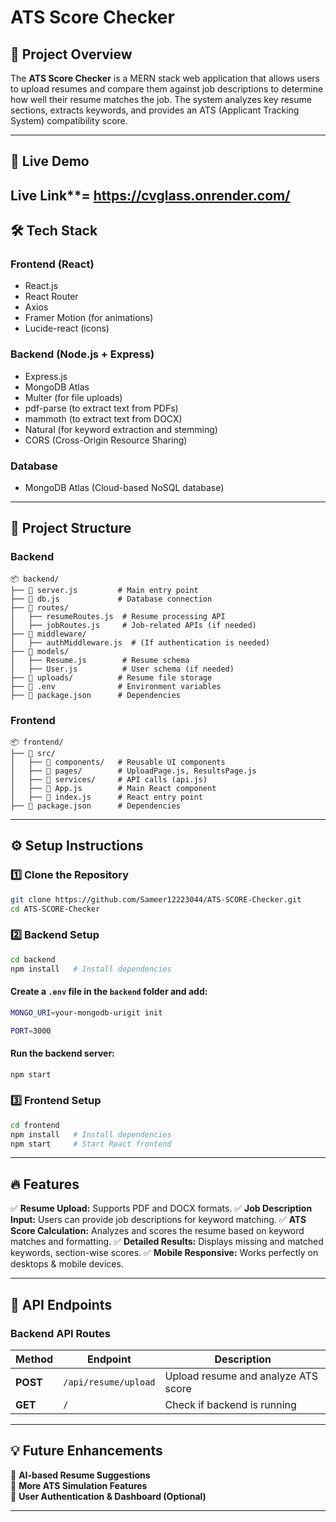 # ATS Score Checker

## 📌 Project Overview
The **ATS Score Checker** is a MERN stack web application that allows users to upload resumes and compare them against job descriptions to determine 
how well their resume matches the job. The system analyzes key resume sections, extracts keywords, and provides an ATS (Applicant Tracking System) compatibility score.

---

## 🚀 Live Demo
Live Link**=  https://cvglass.onrender.com/
---

## 🛠️ Tech Stack
### **Frontend** (React)
- React.js
- React Router
- Axios
- Framer Motion (for animations)
- Lucide-react (icons)

### **Backend** (Node.js + Express)
- Express.js
- MongoDB Atlas
- Multer (for file uploads)
- pdf-parse (to extract text from PDFs)
- mammoth (to extract text from DOCX)
- Natural (for keyword extraction and stemming)
- CORS (Cross-Origin Resource Sharing)

### **Database**
- MongoDB Atlas (Cloud-based NoSQL database)

---

## 📂 Project Structure
### **Backend**
```
📦 backend/
├── 📄 server.js         # Main entry point
├── 📄 db.js             # Database connection
├── 📂 routes/
│   ├── resumeRoutes.js  # Resume processing API
│   ├── jobRoutes.js     # Job-related APIs (if needed)
├── 📂 middleware/
│   ├── authMiddleware.js  # (If authentication is needed)
├── 📂 models/
│   ├── Resume.js        # Resume schema
│   ├── User.js          # User schema (if needed)
├── 📂 uploads/          # Resume file storage
├── 📄 .env              # Environment variables
├── 📄 package.json      # Dependencies
```

### **Frontend**
```
📦 frontend/
├── 📂 src/
│   ├── 📂 components/   # Reusable UI components
│   ├── 📂 pages/        # UploadPage.js, ResultsPage.js
│   ├── 📂 services/     # API calls (api.js)
│   ├── 📄 App.js        # Main React component
│   ├── 📄 index.js      # React entry point
├── 📄 package.json      # Dependencies
```

---

## ⚙️ Setup Instructions
### 1️⃣ **Clone the Repository**
```sh
git clone https://github.com/Sameer12223044/ATS-SCORE-Checker.git
cd ATS-SCORE-Checker
```

### 2️⃣ **Backend Setup**
```sh
cd backend
npm install   # Install dependencies
```

#### Create a `.env` file in the `backend` folder and add:
```sh
MONGO_URI=your-mongodb-urigit init

PORT=3000
```

#### Run the backend server:
```sh
npm start
```

### 3️⃣ **Frontend Setup**
```sh
cd frontend
npm install   # Install dependencies
npm start     # Start React frontend
```

---

## 🔥 Features
✅ **Resume Upload:** Supports PDF and DOCX formats.
✅ **Job Description Input:** Users can provide job descriptions for keyword matching.
✅ **ATS Score Calculation:** Analyzes and scores the resume based on keyword matches and formatting.
✅ **Detailed Results:** Displays missing and matched keywords, section-wise scores.
✅ **Mobile Responsive:** Works perfectly on desktops & mobile devices.

---

## 📜 API Endpoints
### **Backend API Routes**
| Method | Endpoint | Description |
|--------|----------|-------------|
| **POST** | `/api/resume/upload` | Upload resume and analyze ATS score |
| **GET** | `/` | Check if backend is running |

---

## 💡 Future Enhancements
🚀 **AI-based Resume Suggestions**  
🚀 **More ATS Simulation Features**  
🚀 **User Authentication & Dashboard (Optional)**

---



